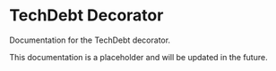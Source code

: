 # TechDebt Decorator

Documentation for the TechDebt decorator.

This documentation is a placeholder and will be updated in the future.
